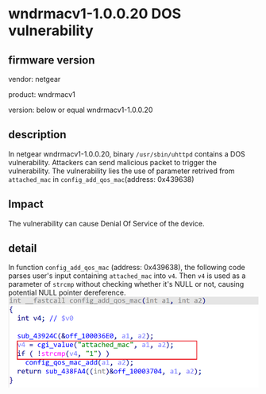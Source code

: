 # wndrmacv1-1.0.0.20 DOS vulnerability
## firmware version
vendor: netgear

product: wndrmacv1

version: below or equal wndrmacv1-1.0.0.20

## description
In netgear wndrmacv1-1.0.0.20, binary `/usr/sbin/uhttpd` contains a DOS vulnerability. Attackers can send malicious packet to trigger the vulnerability. The vulnerability lies the use of parameter retrived from `attached_mac` in `config_add_qos_mac`(address: 0x439638)

## Impact
The vulnerability can cause Denial Of Service of the device.

## detail
In function `config_add_qos_mac` (address: 0x439638), the following code parses user's input containing `attached_mac` into `v4`. Then `v4` is used as a parameter of `strcmp` without checking whether it's NULL or not, causing potential NULL pointer dereference.
![alt text](image.png)
